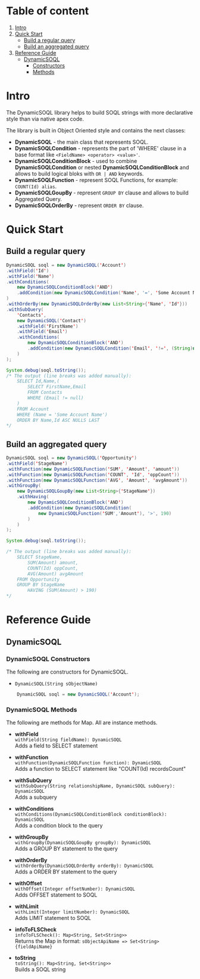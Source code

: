 # Table of content

1. [Intro](#Intro)
2. [Quick Start](#Quick_Start)
    - [Build a regular query](#Build_a_regular_query)
    - [Build an aggregated query](#Build_an_aggregated_query)
3. [Reference Guide](#Reference_Guide)
    - [DynamicSOQL](#DynamicSOQL)
        - [Constructors](DynamicSOQL_Constructors)
        - [Methods](DynamicSOQL_Methods)

# Intro
<a name="Intro">

The DynamicSOQL library helps to build SOQL strings with more declarative style than via native apex code.

The library is built in Object Oriented style and contains the next classes:

- **DynamicSOQL** - the main class that represents SOQL.
- **DynamicSOQLCondition** - represents the part of 'WHERE' clause in a base format like `<FieldName> <operator> <value>'`.
- **DynamicSOQLConditionBlock** - used to combine **DynamicSOQLCondition** or nested **DynamicSOQLConditionBlock** and allows to build logical bloks with `OR | AND` keywords.
- **DynamicSOQLFunction** - represent SOQL Functions, for example: `COUNT(Id) alias`.
- **DynamicSOQLGoupBy** - represent `GROUP BY` clause and allows to build Aggregated Query.
- **DynamicSOQLOrderBy** - represent `ORDER BY` clause.

# Quick Start
<a name="Quick_Start">

## Build a regular query
<a name="Build_a_regular_query">

```java
DynamicSOQL soql = new DynamicSOQL('Account')
.withField('Id')
.withField('Name')
.withConditions(
    new DynamicSOQLConditionBlock('AND')
    .addCondition(new DynamicSOQLCondition('Name', '=', 'Some Account Name'))
)
.withOrderBy(new DynamicSOQLOrderBy(new List<String>{'Name', 'Id'}))
.withSubQuery(
    'Contacts',
    new DynamicSOQL('Contact')
    .withField('FirstName')
    .withField('Email')
    .withConditions(
        new DynamicSOQLConditionBlock('AND')
        .addCondition(new DynamicSOQLCondition('Email', '!=', (String)null))
    )
);

System.debug(soql.toString());
/* The output (line breaks was added manually):
    SELECT Id,Name,(
        SELECT FirstName,Email
        FROM Contacts
        WHERE (Email != null)
    )
    FROM Account
    WHERE (Name = 'Some Account Name')
    ORDER BY Name,Id ASC NULLS LAST
*/
```

## Build an aggregated query
<a name="Build_an_aggregated_query">

```java
DynamicSOQL soql = new DynamicSOQL('Opportunity')
.withField('StageName')
.withFunction(new DynamicSOQLFunction('SUM', 'Amount', 'amount'))
.withFunction(new DynamicSOQLFunction('COUNT', 'Id', 'oppCount'))
.withFunction(new DynamicSOQLFunction('AVG', 'Amount', 'avgAmount'))
.withGroupBy(
    new DynamicSOQLGoupBy(new List<String>{'StageName'})
    .withHaving(
        new DynamicSOQLConditionBlock('AND')
        .addCondition(new DynamicSOQLCondition(
            new DynamicSOQLFunction('SUM','Amount'), '>', 190)
        )
    )
);

System.debug(soql.toString());

/* The output (line breaks was added manually):
    SELECT StageName,
        SUM(Amount) amount,
        COUNT(Id) oppCount,
        AVG(Amount) avgAmount
    FROM Opportunity
    GROUP BY StageName
        HAVING (SUM(Amount) > 190)
*/
```

<a name="Reference_Guide">

# Reference Guide

## DynamicSOQL
<a name="DynamicSOQL">

### DynamicSOQL Constructors
<a name="DynamicSOQL_Constructors">

The following are constructors for DynamicSOQL.
- `DynamicSOQL(String sObjectName)`
```java
    DynamicSOQL soql = new DynamicSOQL('Account');
```

### DynamicSOQL Methods
<a name="DynamicSOQL_Methods">

The following are methods for Map. All are instance methods.

- **withField** <br>
`withField(String fieldName): DynamicSOQL` <br>
Adds a field to SELECT statement

- **withFunction** <br>
`withFunction(DynamicSOQLFunction function): DynamicSOQL` <br>
Adds a function to SELECT statement like "COUNT(Id) recordsCount"

- **withSubQuery** <br>
`withSubQuery(String relationshipName, DynamicSOQL subQuery): DynamicSOQL` <br>
Adds a subquery

- **withConditions** <br>
`withConditions(DynamicSOQLConditionBlock conditionBlock): DynamicSOQL` <br>
Adds a condition block to the query

- **withGroupBy** <br>
`withGroupBy(DynamicSOQLGoupBy groupBy): DynamicSOQL` <br>
Adds a GROUP BY statement to the query

- **withOrderBy** <br>
`withOrderBy(DynamicSOQLOrderBy orderBy): DynamicSOQL` <br>
Adds a ORDER BY statement to the query

- **withOffset** <br>
`withOffset(Integer offsetNumber): DynamicSOQL` <br>
Adds OFFSET statement to SOQL

- **withLimit** <br>
`withLimit(Integer limitNumber): DynamicSOQL` <br>
Adds LIMIT statement to SOQL

- **infoToFLSCheck** <br>
`infoToFLSCheck(): Map<String, Set<String>>` <br>
Returns the Map in format: `sObjectApiName => Set<String>{fieldApiName}`

- **toString** <br>
`toString(): Map<String, Set<String>>` <br>
Builds a SOQL string